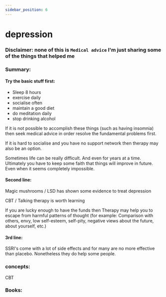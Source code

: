 ```yaml
---
sidebar_position: 6
---
```


# depression

### Disclaimer: none of this is `Medical advice` I'm just sharing some of the things that helped me

### Summary: 

#### Try the basic stuff first:

* Sleep 8 hours
* exercise daily
* socialise often
* maintain a good diet
* do meditation daily
* stop drinking alcohol

If it is not possible to accomplish these things (such as having insomnia) 
then seek medical advice in order resolve the fundamental problems first.

If it is hard to socialise and you have no support network then therapy may also 
be an option.

Sometimes life can be really difficult. And even for years at a time. Ultimately you have to 
keep some faith that things will improve in future. Even when it seems completely impossible.

#### Second line:

Magic mushrooms / LSD has shown some evidence to treat depression

CBT / Talking therapy is worth learning

If you are lucky enough to have the funds then Therapy may help you to escape from harmful patterns of thought
(for example: Comparison with others, envy, low self-esteem, self-pity, negative views about the future, about yourself, etc.)

#### 3rd line:

SSRI's come with a lot of side effects and for many are no more 
effective than placebo. Nonetheless they do help some people.


### concepts:

CBT





### Books:





